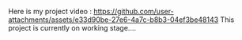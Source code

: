 Here is my project video :
https://github.com/user-attachments/assets/e33d90be-27e6-4a7c-b8b3-04ef3be48143
This project is currently on working stage....
